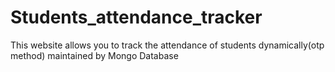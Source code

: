 # Students_attendance_tracker
This website allows you to track the attendance of students dynamically(otp method)  maintained by Mongo Database
